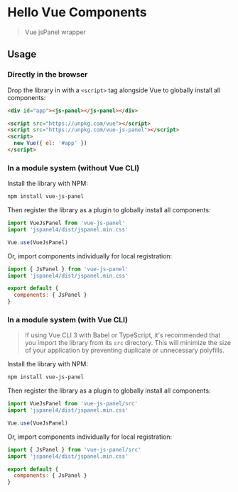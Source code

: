 # Hello Vue Components

> Vue jsPanel wrapper

## Usage

### Directly in the browser

Drop the library in with a `<script>` tag alongside Vue to globally install all components:

```html
<div id="app"><js-panel></js-panel></div>

<script src="https://unpkg.com/vue"></script>
<script src="https://unpkg.com/vue-js-panel"></script>
<script>
  new Vue({ el: '#app' })
</script>
```

### In a module system (without Vue CLI)

Install the library with NPM:

```bash
npm install vue-js-panel
```

Then register the library as a plugin to globally install all components:

```js
import VueJsPanel from 'vue-js-panel'
import 'jspanel4/dist/jspanel.min.css'

Vue.use(VueJsPanel)
```

Or, import components individually for local registration:

```js
import { JsPanel } from 'vue-js-panel'
import 'jspanel4/dist/jspanel.min.css'

export default {
  components: { JsPanel }
}
```

### In a module system (with Vue CLI)

> If using Vue CLI 3 with Babel or TypeScript, it's recommended that you import the library from its `src` directory. This will minimize the size of your application by preventing duplicate or unnecessary polyfills.

Install the library with NPM:

```bash
npm install vue-js-panel
```

Then register the library as a plugin to globally install all components:

```js
import VueJsPanel from 'vue-js-panel/src'
import 'jspanel4/dist/jspanel.min.css'

Vue.use(VueJsPanel)
```

Or, import components individually for local registration:

```js
import { JsPanel } from 'vue-js-panel/src'
import 'jspanel4/dist/jspanel.min.css'

export default {
  components: { JsPanel }
}
```
